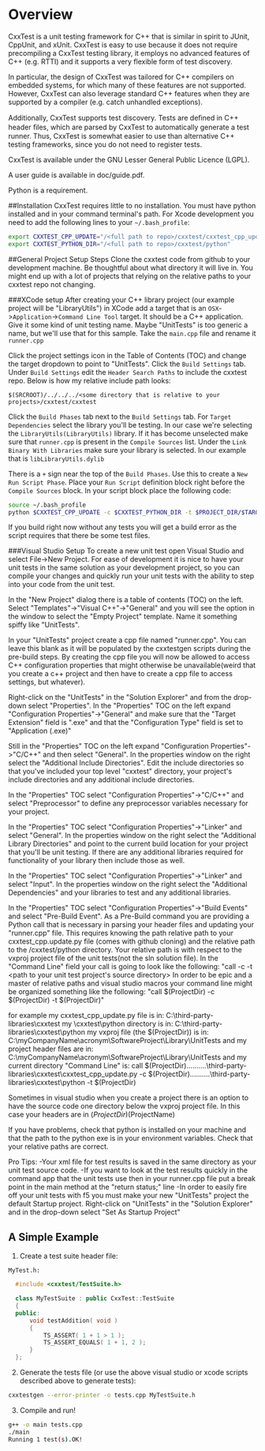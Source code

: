 Overview
=================
CxxTest is a unit testing framework for C++ that is similar in
spirit to JUnit, CppUnit, and xUnit. CxxTest is easy to use because
it does not require precompiling a CxxTest testing library, it
employs no advanced features of C++ (e.g. RTTI) and it supports a
very flexible form of test discovery.

In particular, the design of CxxTest was tailored for C++ compilers 
on embedded systems, for which many of these features are not 
supported. However, CxxTest can also leverage standard C++ features 
when they are supported by a compiler (e.g. catch unhandled exceptions).

Additionally, CxxTest supports test discovery. Tests are deﬁned in C++ 
header ﬁles, which are parsed by CxxTest to automatically generate a 
test runner. Thus, CxxTest is somewhat easier to use than alternative 
C++ testing frameworks, since you do not need to register tests.

CxxTest is available under the GNU Lesser General Public Licence (LGPL).

A user guide is available in doc/guide.pdf.

Python is a requirement.

##Installation
CxxTest requires little to no installation. You must have python installed and in your command terminal's path. For Xcode development you need to add the following lines to your `~/.bash_profile`:
```bash
export CXXTEST_CPP_UPDATE="/<full path to repo>/cxxtest/cxxtest_cpp_update.py"
export CXXTEST_PYTHON_DIR="/<full path to repo>/cxxtest/python"
```

##General Project Setup Steps
Clone the cxxtest code from github to your development machine. Be 
thoughtful about what directory it will live in. You might end up with a
lot of projects that relying on the relative paths to your cxxtest repo not changing.

###XCode setup
After creating your C++ library project (our example project will be "LibraryUtils") in XCode add a target that is an `OSX`->`Application`->`Command Line Tool` target. It should be a C++ application. Give it some kind of unit testing name. Maybe "UnitTests" is too generic a name, but we'll use that for this sample. Take the `main.cpp` file and rename it `runner.cpp`

Click the project settings icon in the Table of Contents (TOC) and change the target dropdown to point to "UnitTests". Click the `Build Settings` tab. Under `Build Settings` edit the `Header Search Paths` to include the cxxtest repo. Below is how my relative include path looks:
```
$(SRCROOT)/../../../<some directory that is relative to your projects>/cxxtest/cxxtest
```

Click the `Build Phases` tab next to the `Build Settings` tab. For `Target Dependencies` select the library you'll be testing. In our case we're selecting the `LibraryUtils(LibraryUtils)` library. If it has become unselected make sure that `runner.cpp` is present in the `Compile Sources` list. Under the `Link Binary With Libraries` make sure your library is selected. In our example that is `libLibraryUtils.dylib`

There is a `+` sign near the top of the `Build Phases`. Use this to create a `New Run Script Phase`. Place your `Run Script` definition block right before the `Compile Sources` block. In your script block place the following code:
```bash
source ~/.bash_profile
python $CXXTEST_CPP_UPDATE -c $CXXTEST_PYTHON_DIR -t $PROJECT_DIR/$TARGET_NAME
```

If you build right now without any tests you will get a build error as the script requires that there be some test files.

###Visual Studio Setup
To create a new unit test open Visual Studio and select File->New Project.
For ease of development it is nice to have your unit tests in the same solution
as your development project, so you can compile your changes and quickly run 
your unit tests with the ability to step into your code from the unit test.

In the "New Project" dialog there is a table of contents (TOC) on the left.
Select "Templates"->"Visual C++"->"General" and you will see the option in 
the window to select the "Empty Project" template. Name it something 
spiffy like "UnitTests".

In your "UnitTests" project create a cpp file named "runner.cpp". You can 
leave this blank as it will be populated by the cxxtestgen scripts during the 
pre-build steps. By creating the cpp file you will now be allowed to access 
C++ configuration properties that might otherwise be unavailable(weird that 
you create a c++ project and then have to create a cpp file to access 
settings, but whatever).

Right-click on the "UnitTests" in the "Solution Explorer" and from the 
drop-down select "Properties". In the "Properties" TOC on the left expand 
"Configuration Properties"->"General" and make sure that the "Target Extension"
field is ".exe" and that the "Configuration Type" field is set to 
"Application (.exe)"

Still in the "Properties" TOC on the left expand "Configuration Properties"->"C/C++" 
and then select "General". In the properties window on the right select the 
"Additional Include Directories". Edit the include directories so that you've 
included your top level "cxxtest" directory, your project's include directories 
and any additional include directories.

In the "Properties" TOC select "Configuration Properties"->"C/C++" and 
select "Preprocessor" to define any preprocessor variables necessary for your 
project.

In the "Properties" TOC select "Configuration Properties"->"Linker" and 
select "General". In the properties window on the right select the "Additional 
Library Directories" and point to the current build location for your project 
that you'll be unit testing. If there are any additional libraries required
for functionality of your library then include those as well.

In the "Properties" TOC select "Configuration Properties"->"Linker" and 
select "Input". In the properties window on the right select the "Additional 
Dependencies" and your libraries to test and any additional libraries.

In the "Properties" TOC select "Configuration Properties"->"Build Events" 
and select "Pre-Build Event". As a Pre-Build command you are providing
a Python call that is necessary in parsing your header files and updating
your "runner.cpp" file. This requires knowing the path relative path to your
cxxtest_cpp.update.py file (comes with github cloning) and the relative path
to the /cxxtest/python directory. Your relative path is with respect to the 
vxproj project file of the unit tests(not the sln solution file). In 
the "Command Line" field your call is going to look like the following:
"call <path to cxxtest_cpp_update.py> -c <path to python directory in cxxtest clone> -t <path to your unit test project's source directory>
In order to be epic and a master of relative paths and visual studio macros
your command line might be organized something like the following:
"call $(ProjectDir)<relative path from VS project to cxxtest_cpp_update.py> -c $(ProjectDir)<relative path to to python directory in cxxtest clone> -t $(ProjectDir)"

for example my cxxtest_cpp_update.py file is in:
C:\third-party-libraries\cxxtest
my \cxxtest\python directory is in:
C:\third-party-libraries\cxxtest\python
my vxproj file (the $(ProjectDir)) is in:
C:\myCompanyName\acronym\SoftwareProject\Library\UnitTests
and my project header files are in:
C:\myCompanyName\acronym\SoftwareProject\Library\UnitTests
and my current directory "Command Line" is:
call $(ProjectDir)..\..\..\..\..\third-party-libraries\cxxtest\cxxtest_cpp_update.py -c $(ProjectDir)..\..\..\..\..\third-party-libraries\cxxtest\python -t $(ProjectDir)

Sometimes in visual studio when you create a project there is an option to
have the source code one directory below the vxproj project file. In this 
case your headers are in $(ProjectDir)$(ProjectName)

If you have problems, check that python is installed on your machine and
that the path to the python exe is in your environment variables. Check that 
your relative paths are correct.

Pro Tips:
-Your xml file for test results is saved in the same directory as your unit 
test source code.
-If you want to look at the test results quickly in the command app that the
unit tests use then in your runner.cpp file put a break point in the main
method at the "return status;" line
-In order to easily fire off your unit tests with f5 you 
must make your new "UnitTests" project the default Startup project.
Right-click on "UnitTests" in the "Solution Explorer" and in the 
drop-down select "Set As Startup Project"


## A Simple Example

1. Create a test suite header file:

`MyTest.h:`
``` cpp
  #include <cxxtest/TestSuite.h>

  class MyTestSuite : public CxxTest::TestSuite 
  {
  public:
      void testAddition( void )
      {
          TS_ASSERT( 1 + 1 > 1 );
          TS_ASSERT_EQUALS( 1 + 1, 2 );
      }
  };
```

2. Generate the tests file (or use the above visual studio or xcode scripts described above to generate tests):
``` bash
cxxtestgen --error-printer -o tests.cpp MyTestSuite.h
```

3. Compile and run!
``` bash
g++ -o main tests.cpp
./main
Running 1 test(s).OK!
```
